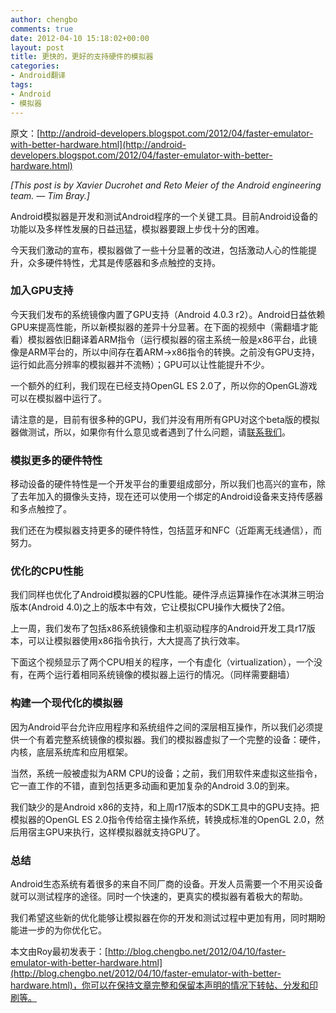 ```yaml
---
author: chengbo
comments: true
date: 2012-04-10 15:18:02+00:00
layout: post
title: 更快的，更好的支持硬件的模拟器
categories:
- Android翻译
tags:
- Android
- 模拟器
---
```


原文：[http://android-developers.blogspot.com/2012/04/faster-emulator-with-better-hardware.html](http://android-developers.blogspot.com/2012/04/faster-emulator-with-better-hardware.html)

_[This post is by Xavier Ducrohet and Reto Meier of the Android engineering team. — Tim Bray.]_

Android模拟器是开发和测试Android程序的一个关键工具。目前Android设备的功能以及多样性发展的日益迅猛，模拟器要跟上步伐十分的困难。

今天我们激动的宣布，模拟器做了一些十分显著的改进，包括激动人心的性能提升，众多硬件特性，尤其是传感器和多点触控的支持。


### 加入GPU支持


今天我们发布的系统镜像内置了GPU支持（Android 4.0.3 r2）。Android日益依赖GPU来提高性能，所以新模拟器的差异十分显著。在下面的视频中（需翻墙才能看）模拟器依旧翻译着ARM指令（运行模拟器的宿主系统一般是x86平台，此镜像是ARM平台的，所以中间存在着ARM->x86指令的转换。之前没有GPU支持，运行如此高分辨率的模拟器并不流畅）；GPU可以让性能提升不少。



一个额外的红利，我们现在已经支持OpenGL ES 2.0了，所以你的OpenGL游戏可以在模拟器中运行了。

请注意的是，目前有很多种的GPU，我们并没有用所有GPU对这个beta版的模拟器做测试，所以，如果你有什么意见或者遇到了什么问题，请[联系我们](http://code.google.com/p/android/issues/entry?template=Tools%20GPU%20bug%20report)。


### 模拟更多的硬件特性


移动设备的硬件特性是一个开发平台的重要组成部分，所以我们也高兴的宣布，除了去年加入的摄像头支持，现在还可以使用一个绑定的Android设备来支持传感器和多点触控了。

我们还在为模拟器支持更多的硬件特性，包括蓝牙和NFC（近距离无线通信），而努力。


### 优化的CPU性能


我们同样也优化了Android模拟器的CPU性能。硬件浮点运算操作在冰淇淋三明治版本(Android 4.0)之上的版本中有效，它让模拟CPU操作大概快了2倍。

上一周，我们发布了包括x86系统镜像和主机驱动程序的Android开发工具r17版本，可以让模拟器使用x86指令执行，大大提高了执行效率。

下面这个视频显示了两个CPU相关的程序，一个有虚化（virtualization），一个没有，在两个运行着相同系统镜像的模拟器上运行的情况。（同样需要翻墙）




### 构建一个现代化的模拟器


因为Android平台允许应用程序和系统组件之间的深层相互操作，所以我们必须提供一个有着完整系统镜像的模拟器。我们的模拟器虚拟了一个完整的设备：硬件，内核，底层系统库和应用框架。

当然，系统一般被虚拟为ARM CPU的设备；之前，我们用软件来虚拟这些指令，它一直工作的不错，直到包括更多动画和更加复杂的Android 3.0的到来。

我们缺少的是Android x86的支持，和上周r17版本的SDK工具中的GPU支持。把模拟器的OpenGL ES 2.0指令传给宿主操作系统，转换成标准的OpenGL 2.0，然后用宿主GPU来执行，这样模拟器就支持GPU了。


### 总结


Android生态系统有着很多的来自不同厂商的设备。开发人员需要一个不用买设备就可以测试程序的途径。同时一个快速的，更真实的模拟器有着极大的帮助。

我们希望这些新的优化能够让模拟器在你的开发和测试过程中更加有用，同时期盼能进一步的为你优化它。

本文由Roy最初发表于：[http://blog.chengbo.net/2012/04/10/faster-emulator-with-better-hardware.html](http://blog.chengbo.net/2012/04/10/faster-emulator-with-better-hardware.html)，你可以在保持文章完整和保留本声明的情况下转帖、分发和印刷等。
